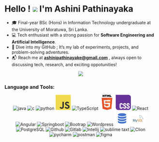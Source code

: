 <h1 align="left"> <b>Hello !</b> <img src="https://raw.githubusercontent.com/MartinHeinz/MartinHeinz/master/wave.gif" width="30px"> I'm Ashini Pathinayaka</b>  </h1>

- 🎓 Final-year BSc (Hons) in Information Technology undergraduate at the University of Moratuwa, Sri Lanka.  
- 💻 Tech enthusiast with a strong passion for **Software Engineering and Artificial Intelligence**.   
- 📂 Dive into my GitHub ; It’s my lab of experiments, projects, and problem-solving adventures.   
- 📬 Reach me at **ashinipathinayake@gmail.com** , always open to discussing tech, research, and exciting oppotunities!  

<p align="center">
  <a href="https://github.com/DenverCoder1/readme-typing-svg">
    <img src="https://readme-typing-svg.herokuapp.com?font=Calibri+One&size=21&color=3db489&width=750&lines=Problem+Solver+%7C+Creative+Thinker+%7C+Lifelong+Learner;Engineer+at+Heart+%7C+Researcher+in+Mind+%7C+Creator+by+Nature">
  </a>
</p>

<h3>Language and Tools:</h3>
  </p>
  <p align="center">
    <img  alt="java"  width="50px" src="https://img.icons8.com/color/48/000000/java-coffee-cup-logo.png" /> 
    <img alt="c" width="50px" src="https://upload.wikimedia.org/wikipedia/commons/thumb/1/18/C_Programming_Language.svg/1200px-C_Programming_Language.svg.png"/>
    <img alt="python" src="https://upload.wikimedia.org/wikipedia/commons/thumb/c/c3/Python-logo-notext.svg/1024px-Python-logo-notext.svg.png" width="50px" />
    <img  alt="JavaScript" width="50px" src="https://raw.githubusercontent.com/github/explore/80688e429a7d4ef2fca1e82350fe8e3517d3494d/topics/javascript/javascript.png" />
    <img  alt="TypeScript" width="50px" src="https://blog.teamtreehouse.com/wp-content/uploads/2015/05/87a5a0fdc86455c3f94b0b0eebfdb1b9_400x400.png" />
    <img  alt="HTML5" width="50px" src="https://raw.githubusercontent.com/github/explore/80688e429a7d4ef2fca1e82350fe8e3517d3494d/topics/html/html.png" />
    <img  alt="CSS3" width="50px" src="https://raw.githubusercontent.com/github/explore/80688e429a7d4ef2fca1e82350fe8e3517d3494d/topics/css/css.png" />
    <img  alt="React" width="50px" src="https://upload.wikimedia.org/wikipedia/commons/thumb/a/a7/React-icon.svg/500px-React-icon.svg.png" />
    <img alt="Angular" width="50px" src="https://upload.wikimedia.org/wikipedia/commons/thumb/c/cf/Angular_full_color_logo.svg/1200px-Angular_full_color_logo.svg.png"/>
    <img  alt="Springboot" width="50px" src="https://images-cdn.openxcell.com/wp-content/uploads/2024/07/25070933/springboot-inner.svg" />
    <img alt="Bootrap" width="50px" src="https://upload.wikimedia.org/wikipedia/commons/thumb/b/b2/Bootstrap_logo.svg/768px-Bootstrap_logo.svg.png?20210507000024"/>
    <img alt="Wordpress" width="50px" src="https://www.citypng.com/public/uploads/preview/wordpress-logo-image-png-701751694773680sodsik7zlf.png"/>
    <img  alt="SQL" width="50px" src="https://raw.githubusercontent.com/github/explore/80688e429a7d4ef2fca1e82350fe8e3517d3494d/topics/sql/sql.png" />
    <img  alt="MySQL" width="50px" src="https://raw.githubusercontent.com/github/explore/80688e429a7d4ef2fca1e82350fe8e3517d3494d/topics/mysql/mysql.png" />
    <img  alt="PostgreSQL" width="50px" src="https://upload.wikimedia.org/wikipedia/commons/thumb/2/29/Postgresql_elephant.svg/500px-Postgresql_elephant.svg.png" />
    <img  alt="Github" width="50px" src="https://img.favpng.com/19/25/9/scalable-vector-graphics-github-computer-icons-logo-computer-file-png-favpng-GRYRADbE9437SkThu9hB2QtbQ.jpg" />
    <img  alt="Gitlab" width="50px" src="https://cdn4.iconfinder.com/data/icons/logos-and-brands/512/144_Gitlab_logo_logos-512.png" />
    <img  alt="Intellij" width="50px" src="https://upload.wikimedia.org/wikipedia/commons/thumb/e/ef/JetBrains_IntelliJ_IDEA_Product_Icon.svg/1200px-JetBrains_IntelliJ_IDEA_Product_Icon.svg.png" />
    <img  alt="sublime taxt" width="50px" src="https://logowik.com/content/uploads/images/sublime-text-icon1721341619.logowik.com.webp" />
    <img  alt="Clion" src="https://e7.pngegg.com/pngimages/458/617/png-clipart-clion-jetbrains-intellij-idea-c-macos-linux-angle-text-thumbnail.png" width=50px height=50px/>
    <img  alt="pycharm" width="50px" src="https://img.favpng.com/3/25/22/pycharm-integrated-development-environment-jetbrains-intellij-idea-python-png-favpng-GEw5Gdt5Rc6sZhQUu01BteZTS.jpg" />
    <img  alt="postman" src="https://w7.pngwing.com/pngs/28/245/png-transparent-postman-hd-logo.png" width=50px height=50px/>
    <img  alt="figma" src="https://w7.pngwing.com/pngs/54/524/png-transparent-figma-app-logo-tech-companies-thumbnail.png" width=50px height=50px/>



